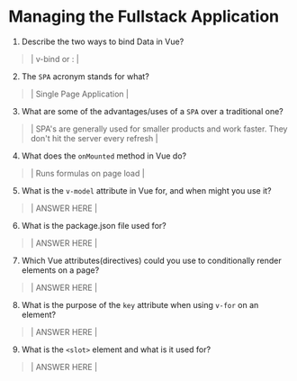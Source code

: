 # Managing the Fullstack Application

1. Describe the two ways to bind Data in Vue?

  > | v-bind or : |

2. The `SPA` acronym stands for what?

  > | Single Page Application |

3. What are some of the advantages/uses of a `SPA` over a traditional one?

  > | SPA's are generally used for smaller products and work faster. They don't hit the server every refresh |

4. What does the `onMounted` method in Vue do?

  > | Runs formulas on page load |

5. What is the `v-model` attribute in Vue for, and when might you use it?

  > | ANSWER HERE |

6. What is the package.json file used for?

  > | ANSWER HERE |

7. Which Vue attributes(directives) could you use to conditionally render elements on a page?

  > | ANSWER HERE |

8. What is the purpose of the `key` attribute when using `v-for` on an element?

  > | ANSWER HERE |

9. What is the `<slot>` element and what is it used for?

  > | ANSWER HERE |
